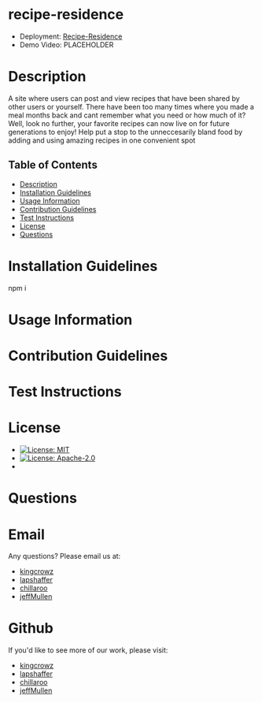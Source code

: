 # recipe-residence

* Deployment: [Recipe-Residence](https://desolate-atoll-16678.herokuapp.com/)
* Demo Video: PLACEHOLDER

# Description
A site where users can post and view recipes that have been shared by other users or yourself.  There have been too many times where you made a meal months back and cant remember what you need or how much of it?  Well, look no further, your favorite recipes can now live on for future generations to enjoy!  Help put a stop to the unneccesarily bland food by adding and using amazing recipes in one convenient spot


## Table of Contents
* [Description](#Description)
* [Installation Guidelines](#Installation-Guidelines)
* [Usage Information](#Usage-Information)
* [Contribution Guidelines](#Contribution-Guidelines)
* [Test Instructions](#Test-Instructions)
* [License](#License)
* [Questions](#Questions)

      
# Installation Guidelines
npm i

      
# Usage Information

      
# Contribution Guidelines

      
# Test Instructions


# License
* [![License: MIT](https://img.shields.io/badge/License-MIT-yellow.svg)](https://opensource.org/licenses/MIT)
* [![License: Apache-2.0](https://img.shields.io/badge/License-Apache2.0-red.svg)](https://opensource.org/licenses/Apache-2.0-Clause)
* 
# Questions

# Email
Any questions? Please email us at:
* [kingcrowz](mailto:kingcrowz@comcast.net)
* [lapshaffer](mailto:lapshaffer@gmail.com)
* [chillaroo](mailto:rtc145@gmail.com)
* [jeffMullen](mailto:jeffmullendev@gmail.com)

# Github
If you'd like to see more of our work, please visit:
* [kingcrowz](https://github.com/kingcrowz)
* [lapshaffer](https://github.com/lapshaffer)
* [chillaroo](https://github.com/Chillaroo)
* [jeffMullen](https://github.com/jeffMullen)

